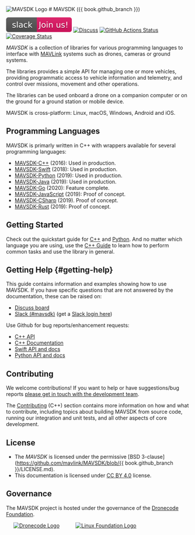 <img src="../assets/site/sdk_logo_full.png" title="MAVSDK Logo" width="400px"/>
# MAVSDK ({{ book.github_branch }})

[![Slack](../assets/site/slack.svg)](https://join.slack.com/t/px4/shared_invite/zt-si4xo5qs-R4baYFmMjlrT4rQK5yUnaA)&nbsp;[![Discuss](https://img.shields.io/badge/discuss-MAVSDK-ff69b4.svg)](https://discuss.px4.io/c/sdk) [![GitHub Actions Status](https://github.com/mavlink/MAVSDK/workflows/Build%20and%20Test/badge.svg?branch=main)](https://github.com/mavlink/MAVSDK/actions?query=branch%3Amain)
[![Coverage Status](https://coveralls.io/repos/github/mavlink/MAVSDK/badge.svg?branch=main)](https://coveralls.io/github/mavlink/MAVSDK?branch=main)

*MAVSDK* is a collection of libraries for various programming languages to interface with [MAVLink](https://mavlink.io/en/) systems such as drones, cameras or ground systems.

The libraries provides a simple API for managing one or more vehicles, providing programmatic access to vehicle information and telemetry, and control over missions, movement and other operations.

The libraries can be used onboard a drone on a companion computer or on the ground for a  ground station or mobile device.

MAVSDK is cross-platform: Linux, macOS, Windows, Android and iOS.

## Programming Languages

MAVSDK is primarly written in C++ with wrappers available for several programming languages:

- [MAVSDK-C++](https://github.com/mavlink/MAVSDK) (2016): Used in production.
- [MAVSDK-Swift](https://github.com/mavlink/MAVSDK-Swift) (2018): Used in production.
- [MAVSDK-Python](https://github.com/mavlink/MAVSDK-Python) (2019): Used in production.
- [MAVSDK-Java](https://github.com/mavlink/MAVSDK-Java) (2019): Used in production.
- [MAVSDK-Go](https://github.com/mavlink/MAVSDK-Go) (2020): Feature complete.
- [MAVSDK-JavaScript](https://github.com/mavlink/MAVSDK-JavaScript) (2019): Proof of concept.
- [MAVSDK-CSharp](https://github.com/mavlink/MAVSDK-CSharp) (2019). Proof of concept.
- [MAVSDK-Rust](https://github.com/mavlink/MAVSDK-Rust) (2019): Proof of concept.

## Getting Started

Check out the quickstart guide for [C++](cpp/quickstart.md) and [Python](python/quickstart.md).
And no matter which language you are using, use the [C++ Guide](cpp/guide.md) to learn how to
perform common tasks and use the library in general.

## Getting Help {#getting-help}

This guide contains information and examples showing how to use MAVSDK.
If you have specific questions that are not answered by the documentation, these can be raised on:

* [Discuss board](https://discuss.px4.io/c/mavsdk)
* [Slack (#mavsdk)](https://px4.slack.com/messages/C68J8H32A) (get a [Slack login here](http://slack.px4.io))

Use Github for bug reports/enhancement requests:

* [C++ API](https://github.com/mavlink/MAVSDK/issues)
* [C++ Documentation](https://github.com/mavlink/MAVSDK-docs/issues)
* [Swift API and docs](https://github.com/mavlink/MAVSDK-Swift/issues)
* [Python API and docs](https://github.com/mavlink/MAVSDK-Python/issues)
<!-- Add info about where other API issues are reported). -->


## Contributing

We welcome contributions! If you want to help or have suggestions/bug reports [please get in touch with the development team](#getting-help).

The [Contributing](cpp/contributing/README.md) (C++) section contains more information on how and what to contribute, including topics about building MAVSDK from source code, running our integration and unit tests, and all other aspects of core development.


## License

* The *MAVSDK* is licensed under the permissive [BSD 3-clause](https://github.com/mavlink/MAVSDK/blob/{{ book.github_branch }}/LICENSE.md).
* This documentation is licensed under [CC BY 4.0](https://creativecommons.org/licenses/by/4.0/) license.

## Governance

The MAVSDK project is hosted under the governance of the [Dronecode Foundation](https://www.dronecode.org/).

<a href="https://www.dronecode.org/" style="padding:20px" ><img src="../assets/site/logo_dronecode.png" alt="Dronecode Logo" width="110px"/></a>
<a href="https://www.linuxfoundation.org/projects" style="padding:20px;"><img src="../assets/site/logo_linux_foundation.png" alt="Linux Foundation Logo" width="80px" /></a>
<div style="padding:10px">&nbsp;</div>
